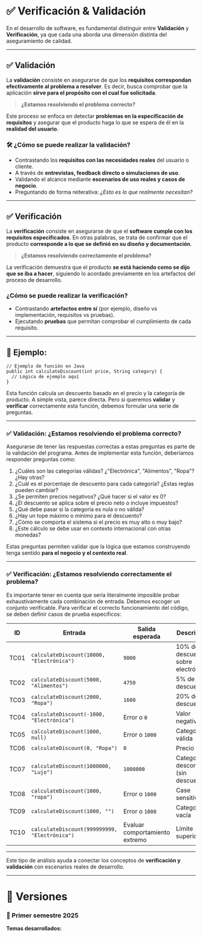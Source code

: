 # ✅ Verificación & Validación

En el desarrollo de software, es fundamental distinguir entre **Validación** y **Verificación**, ya que cada una aborda una dimensión distinta del aseguramiento de calidad.

---

## ✅ Validación

La **validación** consiste en asegurarse de que los **requisitos correspondan efectivamente al problema a resolver**. Es decir, busca comprobar que la aplicación **sirve para el propósito con el cual fue solicitada**.

> **¿Estamos resolviendo el problema correcto?**

Este proceso se enfoca en detectar **problemas en la especificación de requisitos** y asegurar que el producto haga lo que se espera de él en la **realidad del usuario**.

### 🛠️ ¿Cómo se puede realizar la validación?

- Contrastando los **requisitos con las necesidades reales** del usuario o cliente.
- A través de **entrevistas, feedback directo o simulaciones de uso**.
- Validando el alcance mediante **escenarios de uso reales y casos de negocio**.
- Preguntando de forma reiterativa: *¿Esto es lo que realmente necesitan?*


---

## ✅ Verificación

La **verificación** consiste en asegurarse de que el **software cumple con los requisitos especificados**. En otras palabras, se trata de confirmar que el producto **corresponde a lo que se definió en su diseño y documentación**.

> **¿Estamos resolviendo correctamente el problema?**

La verificación demuestra que el producto **se está haciendo como se dijo que se iba a hacer**, siguiendo lo acordado previamente en los artefactos del proceso de desarrollo.

### ¿Cómo se puede realizar la verificación?

- Contrastando **artefactos entre sí** (por ejemplo, diseño vs implementación, requisitos vs pruebas).
- Ejecutando **pruebas** que permitan comprobar el cumplimiento de cada requisito.

---

## 🧪 Ejemplo: 
```
// Ejemplo de función en Java
public int calculateDiscount(int price, String category) {
  // Lógica de ejemplo aquí
}
```
        
     

Esta función calcula un descuento basado en el precio y la categoría de producto. A simple vista, parece directa. Pero si queremos **validar** y **verificar** correctamente esta función, debemos formular una serie de preguntas.

---

### ✅ Validación: ¿Estamos resolviendo el problema correcto?

Asegurarse de tener las respuestas correctas a estas preguntas es parte de la validación del programa. Antes de implementar esta función, deberíamos responder preguntas como:

1. ¿Cuáles son las categorías válidas? ¿"Electrónica", "Alimentos", "Ropa"? ¿Hay otras?
2. ¿Cuál es el porcentaje de descuento para cada categoría? ¿Estas reglas pueden cambiar?
3. ¿Se permiten precios negativos? ¿Qué hacer si el valor es 0?
4. ¿El descuento se aplica sobre el precio neto o incluye impuestos?
5. ¿Qué debe pasar si la categoría es nula o no válida?
6. ¿Hay un tope máximo o mínimo para el descuento?
7. ¿Cómo se comporta el sistema si el precio es muy alto o muy bajo?
8. ¿Este cálculo se debe usar en contexto internacional con otras monedas?

Estas preguntas permiten validar que la lógica que estamos construyendo tenga sentido **para el negocio y el contexto real**.

---

### ✅ Verificación: ¿Estamos resolviendo correctamente el problema?

Es importante tener en cuenta que sería literalmente imposible probar exhaustivamente cada combinación de entrada. Debemos escoger un conjunto verificable. Para verificar el correcto funcionamiento del código, se deben definir casos de prueba específicos:

| ID    | Entrada                                 | Salida esperada | Descripción                                  |
|-------|------------------------------------------|------------------|----------------------------------------------|
| TC01  | `calculateDiscount(10000, "Electrónica")` | `9000`           | 10% de descuento sobre electrónica           |
| TC02  | `calculateDiscount(5000, "Alimentos")`    | `4750`           | 5% de descuento                              |
| TC03  | `calculateDiscount(2000, "Ropa")`         | `1600`           | 20% de descuento                             |
| TC04  | `calculateDiscount(-1000, "Electrónica")` | Error o `0`      | Valor negativo                               |
| TC05  | `calculateDiscount(1000, null)`           | Error o `1000`   | Categoría no válida                          |
| TC06  | `calculateDiscount(0, "Ropa")`            | `0`              | Precio cero                                  |
| TC07  | `calculateDiscount(1000000, "Lujo")`      | `1000000`        | Categoría desconocida (sin descuento)        |
| TC08  | `calculateDiscount(1000, "ropa")`         | Error o `1000`   | Case sensitivity                             |
| TC09  | `calculateDiscount(1000, "")`             | Error o `1000`   | Categoría vacía                              |
| TC10  | `calculateDiscount(999999999, "Electrónica")` | Evaluar comportamiento extremo | Límite superior |

---

Este tipo de análisis ayuda a conectar los conceptos de **verificación y validación** con escenarios reales de desarrollo.

---

# 🧾 Versiones

### 📅 Primer semestre 2025

**Temas desarrollados:**

